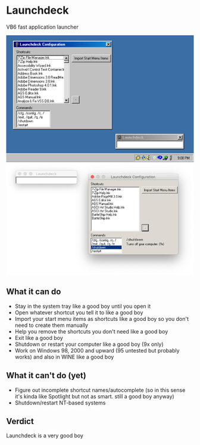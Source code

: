 # Launchdeck
VB6 fast application launcher

![Windows 2000 screenshot](https://github.com/dotcomboom/Launchdeck/blob/master/screenshot_w2k.png?raw=true)
![Mac screenshot](https://github.com/dotcomboom/Launchdeck/blob/master/screenshot_mac.png?raw=true)

## What it can do
- Stay in the system tray like a good boy until you open it
- Open whatever shortcut you tell it to like a good boy
- Import your start menu items as shortcuts like a good boy so you don't need to create them manually
- Help you remove the shortcuts you don't need like a good boy
- Exit like a good boy
- Shutdown or restart your computer like a good boy (9x only)
- Work on Windows 98, 2000 and upward (95 untested but probably works) and also in WINE like a good boy

## What it can't do (yet)
- Figure out incomplete shortcut names/autocomplete (so in this sense it's kinda like Spotlight but not as smart. still a good boy anyway)
- Shutdown/restart NT-based systems

## Verdict
Launchdeck is a very good boy
